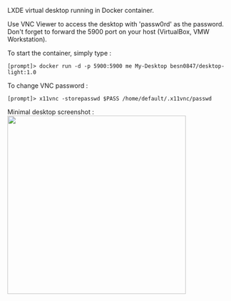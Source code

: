 LXDE virtual desktop running in Docker container.

Use VNC Viewer to access the desktop with 'passw0rd' as the password. Don't forget to forward the 5900 port on your host (VirtualBox, VMW Workstation).

To start the container, simply type :
```
[prompt]> docker run -d -p 5900:5900 me My-Desktop besn0847/desktop-light:1.0
```

To change VNC password :
```
[prompt]> x11vnc -storepasswd $PASS /home/default/.x11vnc/passwd
```

Minimal desktop screenshot :
<img src="https://github.com/besn0847/desktop-mini/raw/master/desktop-mini.png" width=400/>

